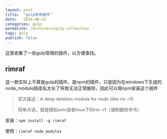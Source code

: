 ```yaml
---
layout: post
title:  "gulp常用插件"
date:   2016-08-22
categories: gulp
permalink: /archivers/gulp-collection
tags: gulp
publish: false
---
```


这里收集了一些gulp常用的插件，以方便查找。

## rimraf ##

这一款实际上不算是gulp的插件，是npm的插件，只是因为在windows下生成的node_module路径名太长了导致无法正常删除，因此可以用npm安装这个插件

> 官方描述：A deep deletion module for node (like rm -rf) 

> 简单点说，就是模拟unix或者linux下的rm -rf（强制删除命令）

安装：```npm install -g rimraf```

使用：```rimraf node_modules```